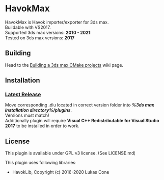 # HavokMax

HavokMax is Havok importer/exporter for 3ds max.\
Buildable with VS2017.\
Supported 3ds max versions: **2010 - 2021**\
Tested on 3ds max versions: **2017**

## Building

Head to the [Building a 3ds max CMake projects](https://github.com/PredatorCZ/PreCore/wiki/Building-a-3ds-max-CMake-projects) wiki page.

## Installation

### [Latest Release](https://github.com/PredatorCZ/HavokMax/releases/)

Move corresponding .dlu located in correct version folder into ***%3ds max installation directory%/plugins***. \
Versions must match!\
Additionally plugin will require **Visual C++ Redistributable for Visual Studio 2017** to be installed in order to work.

## License

This plugin is available under GPL v3 license. (See LICENSE.md)

This plugin uses following libraries:

* HavokLib, Copyright (c) 2016-2020 Lukas Cone
